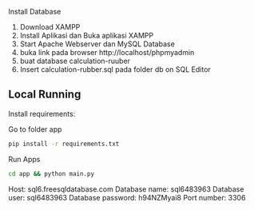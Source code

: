 Install Database
1. Download XAMPP
2. Install Aplikasi dan Buka aplikasi XAMPP
3. Start Apache Webserver dan MySQL Database
4. buka link pada browser http://localhost/phpmyadmin
5. buat database calculation-ruuber
6. Insert calculation-rubber.sql pada folder db on SQL Editor
## Local Running

Install requirements:

Go to folder app

```bash
pip install -r requirements.txt
```
Run Apps
```bash
cd app && python main.py
```
Host: sql6.freesqldatabase.com
Database name: sql6483963
Database user: sql6483963
Database password: h94NZMyai8
Port number: 3306
